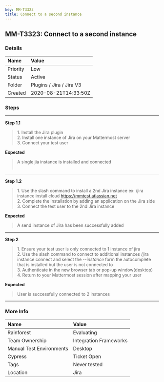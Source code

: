 ```yaml
---
key: MM-T3323
title: Connect to a second instance
---
```


## MM-T3323: Connect to a second instance

### Details

| Name     | Value                    |
| :------- | :----------------------- |
| Priority | Low                      |
| Status   | Active                   |
| Folder   | Plugins / Jira / Jira V3 |
| Created  | 2020-08-21T14:33:50Z     |

### Steps

<hr/>

**Step 1.1**

> <article>1. Install the Jira plugin<br>2. Install one instance of Jira on your Mattermost server<br>3. Connect your test user</article>

**Expected**

> <article>A single jia instance is installed and connected<br><br></article>

<hr/>

**Step 1.2**

> <article>1. Use the slash command to install a 2nd Jira instance ex: /jira instance install cloud <a href="https://mmtest.atlassian.net/">https://mmtest.atlassian.net</a><br>2. Complete the installation by adding an application on the Jira side <br>3. Connect the test user to the 2nd Jira instance</article>

**Expected**

> <article>A send instance of Jira has been successfully added</article>

<hr/>

**Step 2**

> <article>1. Ensure your test user is only connected to 1 instance of jira<br>2. Use the slash command to connect to additional instances /jira instance connect and select the <em>--instance</em> form the autocomplete that is installed but the user is not connected to<br>3. Authenticate in the new browser tab or pop-up window(desktop)<br>4. Return to your Mattermost session after mapping your user &nbsp;</article>

**Expected**

> <article>User is successfully connected to 2 instances</article>

<hr/>

### More Info

| Name                     | Value                  |
| :----------------------- | :--------------------- |
| Rainforest               | Evaluating             |
| Team Ownership           | Integration Frameworks |
| Manual Test Environments | Desktop                |
| Cypress                  | Ticket Open            |
| Tags                     | Never tested           |
| Location                 | Jira                   |
